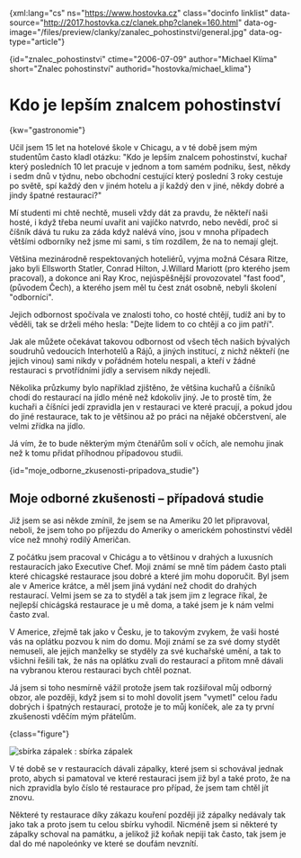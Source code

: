 
{xml:lang="cs" ns="https://www.hostovka.cz" class="docinfo linklist" data-source="http://2017.hostovka.cz/clanek.php?clanek=160.html" data-og-image="/files/preview/clanky/zanalec_pohostinství/general.jpg" data-og-type="article"}

{id="znalec\_pohostinstvi" ctime="2006-07-09" author="Michael Klíma" short="Znalec pohostinství" authorid="hostovka/michael\_klima"}

# Kdo je lepším znalcem pohostinství

{kw="gastronomie"}

Učil jsem 15 let na hotelové škole v Chicagu, a v té době jsem mým studentům často kladl otázku: "Kdo je lepším znalcem pohostinství, kuchař který posledních 10 let pracuje v jednom a tom samém podniku, šest, někdy i sedm dnů v týdnu, nebo obchodní cestující který poslední 3 roky cestuje po světě, spí každý den v jiném hotelu a jí každý den v jiné, někdy dobré a jindy špatné restauraci?"

Mí studenti mi chtě nechtě, museli vždy dát za pravdu, že někteří naši hosté, i když třeba neumí uvařit ani vajíčko natvrdo, nebo nevědí, proč si číšník dává tu ruku za záda když nalévá víno, jsou v mnoha případech většími odborníky než jsme mi sami, s tím rozdílem, že na to nemají glejt.

Většina mezinárodně respektovaných hoteliérů, vyjma možná Césara Ritze, jako byli Ellsworth Statler, Conrad Hilton, J.Willard Mariott (pro kterého jsem pracoval), a dokonce ani Ray Kroc, nejúspěšnější provozovatel "fast food", (původem Čech), a kterého jsem měl tu čest znát osobně, nebyli školení "odborníci".

Jejich odbornost spočívala ve znalosti toho, co hosté chtějí, tudíž ani by to věděli, tak se drželi mého hesla: "Dejte lidem to co chtějí a co jim patří".

Jak ale můžete očekávat takovou odbornost od všech těch našich bývalých soudruhů vedoucích Interhotelů a Rájů, a jiných institucí, z nichž někteří (ne jejich vinou) sami nikdy v pořádném hotelu nespali, a kteří v žádné restauraci s prvotřídními jídly a servisem nikdy nejedli.

Několika průzkumy bylo například zjištěno, že většina kuchařů a číšníků chodí do restaurací na jídlo méně než kdokoliv jiný. Je to prostě tím, že kuchaři a číšníci jedí zpravidla jen v restauraci ve které pracují, a pokud jdou do jiné restaurace, tak to je většinou až po práci na nějaké občerstvení, ale velmi zřídka na jídlo.

Já vím, že to bude některým mým čtenářům solí v očích, ale nemohu jinak než k tomu přidat příhodnou případovou studii.

{id="moje\_odborne\_zkusenosti-pripadova_studie"}

## Moje odborné zkušenosti – případová studie

Již jsem se asi někde zmínil, že jsem se na Ameriku 20 let připravoval, neboli, že jsem toho po příjezdu do Ameriky o americkém pohostinství věděl více než mnohý rodilý Američan.

Z počátku jsem pracoval v Chicágu a to většinou v drahých a luxusních restauracích jako Executive Chef. Moji známí se mně tím pádem často ptali které chicagské restaurace jsou dobré a které jim mohu doporučit. Byl jsem ale v Americe krátce, a měl jsem jiná vydání než chodit do drahých restaurací. Velmi jsem se za to styděl a tak jsem jim z legrace říkal, že nejlepší chicágská restaurace je u mě doma, a také jsem je k nám velmi často zval.

V Americe, zřejmě tak jako v Česku, je to takovým zvykem, že vaši hosté vás na oplátku pozvou k nim do domu. Moji známí se za své domy stydět nemuseli, ale jejich manželky se styděly za své kuchařské umění, a tak to všichni řešili tak, že nás na oplátku zvali do restaurací a přitom mně dávali na vybranou kterou restauraci bych chtěl poznat.

Já jsem si toho nesmírně vážil protože jsem tak rozšiřoval můj odborný obzor, ale později, když jsem si to mohl dovolit jsem "vymetl" celou řadu dobrých i špatných restaurací, protože je to můj koníček, ale za ty první zkušenosti vděčím mým přátelům.

{class="figure"}

![sbírka zápalek][1] 
:   sbírka zápalek

V té době se v restauracích dávali zápalky, které jsem si schovával jednak proto, abych si pamatoval ve které restauraci jsem již byl a také proto, že na nich zpravidla bylo číslo té restaurace pro případ, že jsem tam chtěl jít znovu.

Některé ty restaurace díky zákazu kouření později již zápalky nedávaly tak jako tak a proto jsem tu celou sbírku vyhodil. Nicméně jsem si některé ty zápalky schoval na památku, a jelikož již koňak nepiji tak často, tak jsem je dal do mé napoleónky ve které se doufám nevznítí.

 [1]: http://2017.hostovka.cz/soubor/9-7-06-1.JPG

